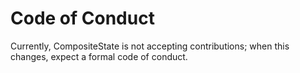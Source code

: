# Code of Conduct

Currently, CompositeState is not accepting contributions; when this changes, expect a formal code of conduct.